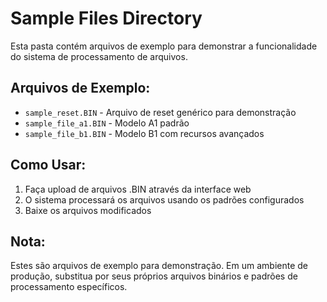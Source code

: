 # Sample Files Directory

Esta pasta contém arquivos de exemplo para demonstrar a funcionalidade do sistema de processamento de arquivos.

## Arquivos de Exemplo:

- `sample_reset.BIN` - Arquivo de reset genérico para demonstração
- `sample_file_a1.BIN` - Modelo A1 padrão
- `sample_file_b1.BIN` - Modelo B1 com recursos avançados

## Como Usar:

1. Faça upload de arquivos .BIN através da interface web
2. O sistema processará os arquivos usando os padrões configurados
3. Baixe os arquivos modificados

## Nota:

Estes são arquivos de exemplo para demonstração. Em um ambiente de produção, substitua por seus próprios arquivos binários e padrões de processamento específicos.